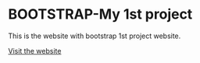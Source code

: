 # BOOTSTRAP-My 1st project
This is the website with bootstrap 1st project website.

[Visit the website]((https://rabbani978.github.io/1st_Bootstrap__Project---1/))
